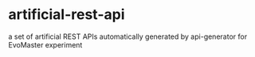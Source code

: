 # artificial-rest-api
a set of artificial REST APIs automatically generated by api-generator for EvoMaster experiment
